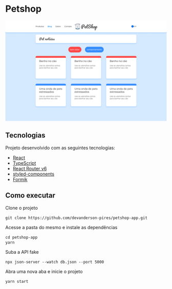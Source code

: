 # Petshop
<div>
  <img src=".github/cover.jpg" alt="" />
</div>

## Tecnologias
Projeto desenvolvido com as seguintes tecnologias:
- [React](https://reactjs.org/)
- [TypeScript](https://www.typescriptlang.org/)
- [React Router v6](https://reactrouter.com/)
- [styled-components](https://styled-components.com/)
- [Formik](https://formik.org/)

## Como executar
Clone o projeto
```
git clone https://github.com/devanderson-pires/petshop-app.git
```
Acesse a pasta do mesmo e instale as dependências
```
cd petshop-app
yarn
```

Suba a API fake
```
npx json-server --watch db.json --port 5000
```

Abra uma nova aba e inicie o projeto
```
yarn start
```
